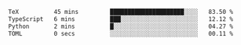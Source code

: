 <!--START_SECTION:waka-->

```txt
TeX          45 mins         █████████████████████░░░░   83.50 %
TypeScript   6 mins          ███░░░░░░░░░░░░░░░░░░░░░░   12.12 %
Python       2 mins          █░░░░░░░░░░░░░░░░░░░░░░░░   04.27 %
TOML         0 secs          ░░░░░░░░░░░░░░░░░░░░░░░░░   00.11 %
```

<!--END_SECTION:waka-->

